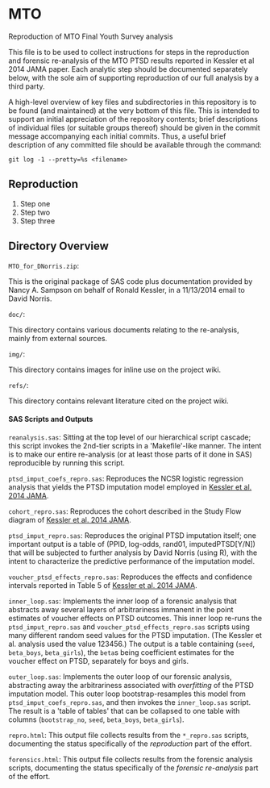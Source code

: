MTO
===
Reproduction of MTO Final Youth Survey analysis

This file is to be used to collect instructions for steps in the reproduction
and forensic re-analysis of the MTO PTSD results reported in Kessler et al 2014
JAMA paper.  Each analytic step should be documented separately below, with the
sole aim of supporting reproduction of our full analysis by a third party.

A high-level overview of key files and subdirectories in this repository is to
be found (and maintained) at the very bottom of this file.  This is intended to
support an initial appreciation of the repository contents; brief descriptions
of individual files (or suitable groups thereof) should be given in the commit
message accompanying each initial commits.  Thus, a useful brief description of
any committed file should be available through the command:

 `git log -1 --pretty=%s <filename>`

## Reproduction

1. Step one
2. Step two
3. Step three

## Directory Overview

`MTO_for_DNorris.zip`:

This is the original package of SAS code plus documentation provided by Nancy
A. Sampson on behalf of Ronald Kessler, in a 11/13/2014 email to David Norris.

`doc/`:

This directory contains various documents relating to the re-analysis, mainly
from external sources.

`img/`:

This directory contains images for inline use on the project wiki.

`refs/`:

This directory contains relevant literature cited on the project wiki.

#### SAS Scripts and Outputs

`reanalysis.sas`: Sitting at the top level of our hierarchical script cascade; this script
invokes the 2nd-tier scripts in a 'Makefile'-like manner. The intent is to make our entire
re-analysis (or at least those parts of it done in SAS) reproducible by running this script.

`ptsd_imput_coefs_repro.sas`: Reproduces the NCSR logistic regression analysis that yields the
PTSD imputation model employed in [Kessler et al. 2014 JAMA](#Kessler-2014-JAMA).

`cohort_repro.sas`: Reproduces the cohort described in the Study Flow diagram of
[Kessler et al. 2014 JAMA](#Kessler-2014-JAMA).

`ptsd_imput_repro.sas`: Reproduces the original PTSD imputation itself; one important
output is a table of (PPID, log-odds, rand01, imputedPTSD[Y/N]) that will be subjected to
further analysis by David Norris (using R), with the intent to characterize the predictive
performance of the imputation model.

`voucher_ptsd_effects_repro.sas`: Reproduces the effects and confidence intervals reported
in Table 5 of [Kessler et al. 2014 JAMA](#Kessler-2014-JAMA).

`inner_loop.sas`: Implements the inner loop of a forensic analysis that abstracts away
several layers of arbitrariness immanent in the point estimates of voucher effects on PTSD
outcomes. This inner loop re-runs the `ptsd_imput_repro.sas` and
`voucher_ptsd_effects_repro.sas` scripts using many different random seed values for the
PTSD imputation. (The Kessler et al. analysis used the value 123456.) The output is a
table containing (`seed`, `beta_boys`, `beta_girls`), the `beta`s being coefficient
estimates for the voucher effect on PTSD, separately for boys and girls.

`outer_loop.sas`: Implements the outer loop of our forensic analysis, abstracting away the
arbitrariness associated with _overfitting_ of the PTSD imputation model. This outer loop
bootstrap-resamples this model from `ptsd_imput_coefs_repro.sas`, and then invokes the
`inner_loop.sas` script. The result is a 'table of tables' that can be collapsed to one
table with columns (`bootstrap_no`, `seed`, `beta_boys`, `beta_girls`).

`repro.html`: This output file collects results from the `*_repro.sas` scripts,
documenting the status specifically of the _reproduction_ part of the effort.

`forensics.html`: This output file collects results from the forensic analysis scripts,
documenting the status specifically of the _forensic re-analysis_ part of the effort.


